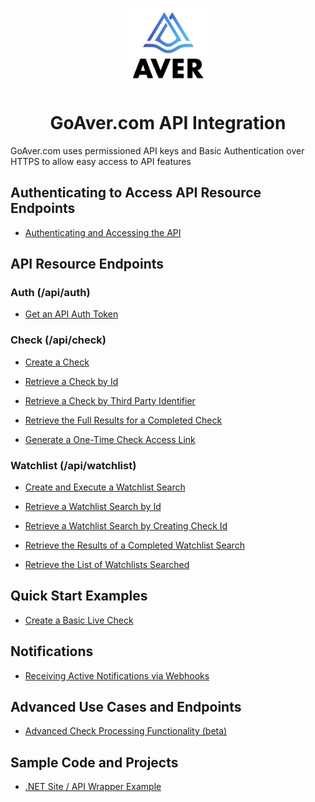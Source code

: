 <p align="center">
<img src="https://github.com/goaver/api-integration/blob/master/images/aver_logo.png?raw=true" width="125px">
</p>

<h1 align="center">GoAver.com API Integration</h1>

GoAver.com uses permissioned API keys and Basic Authentication over HTTPS to allow easy access to API features

## Authenticating to Access API Resource Endpoints
- [Authenticating and Accessing the API](https://github.com/goaver/api-integration/blob/master/docs/accessing.md)

## API Resource Endpoints
### Auth (/api/auth)

- [Get an API Auth Token](https://github.com/goaver/api-integration/blob/master/docs/auth.md#get-apiauthtoken)

### Check (/api/check)
- [Create a Check](https://github.com/goaver/api-integration/blob/master/docs/check.md#post-apicheckcreate)

- [Retrieve a Check by Id](https://github.com/goaver/api-integration/blob/master/docs/check.md#get-apicheckid)

- [Retrieve a Check by Third Party Identifier](https://github.com/goaver/api-integration/blob/master/docs/check.md#get-apicheckgetbythirdpartyidentifierid)

- [Retrieve the Full Results for a Completed Check](https://github.com/goaver/api-integration/blob/master/docs/check.md#get-apicheckidresults)

- [Generate a One-Time Check Access Link](https://github.com/goaver/api-integration/blob/master/docs/check.md#post-apicheckidaccesslink)

### Watchlist (/api/watchlist)
- [Create and Execute a Watchlist Search](https://github.com/goaver/api-integration/blob/master/docs/watchlist.md#post-apiwatchlistsearch)

- [Retrieve a Watchlist Search by Id](https://github.com/goaver/api-integration/blob/master/docs/watchlist.md#get-apiwatchlistid)

- [Retrieve a Watchlist Search by Creating Check Id](https://github.com/goaver/api-integration/blob/master/docs/watchlist.md#get-apiwatchlistgetbycheckidcheckid)

- [Retrieve the Results of a Completed Watchlist Search](https://github.com/goaver/api-integration/blob/master/docs/watchlist.md#get-apiwatchlistidresults)

- [Retrieve the List of Watchlists Searched](https://github.com/goaver/api-integration/blob/master/docs/watchlist.md#get-apiwatchlistidsearchedlists)

## Quick Start Examples
- [Create a Basic Live Check](https://github.com/goaver/api-integration/blob/master/docs/quickstart.md#create-basic-live-check)

## Notifications
- [Receiving Active Notifications via Webhooks](https://github.com/goaver/api-integration/blob/master/docs/webhook.md)

## Advanced Use Cases and Endpoints
- [Advanced Check Processing Functionality (beta)](https://github.com/goaver/api-integration/blob/master/docs/check-advanced.md)

## Sample Code and Projects
- [.NET Site / API Wrapper Example](https://github.com/goaver/api-integration/tree/master/examples/dotnet)



